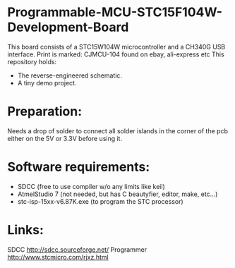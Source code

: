 # Programmable-MCU-STC15F104W-Development-Board

This board consists of a STC15W104W microcontroller and a CH340G USB interface. 
Print is marked: CJMCU-104 found on ebay, ali-express etc
This repository holds:
- The reverse-engineered schematic.
- A tiny demo project.

# Preparation:
Needs a drop of solder to connect all solder islands in the corner of the pcb either on the 5V or 3.3V before using it. 

# Software requirements:
- SDCC (free to use compiler w/o any limits like keil)
- AtmelStudio 7 (not needed, but has C beautyfier, editor, make, etc...)
- stc-isp-15xx-v6.87K.exe (to program the STC processor)

# Links:
SDCC    http://sdcc.sourceforge.net/
Programmer  http://www.stcmicro.com/rjxz.html

